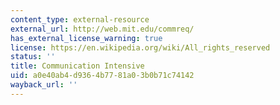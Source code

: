 ```yaml
---
content_type: external-resource
external_url: http://web.mit.edu/commreq/
has_external_license_warning: true
license: https://en.wikipedia.org/wiki/All_rights_reserved
status: ''
title: Communication Intensive
uid: a0e40ab4-d936-4b77-81a0-3b0b71c74142
wayback_url: ''
---
```

